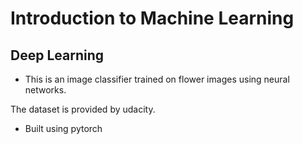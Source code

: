 # Introduction to Machine Learning
## Deep Learning

- This is an image classifier trained on flower images using neural networks.

The dataset is provided by udacity.

- Built using pytorch

